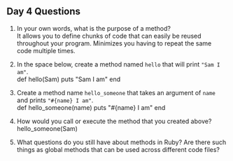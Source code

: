 ## Day 4 Questions

1. In your own words, what is the purpose of a method?  
It allows you to define chunks of code that can easily be reused throughout your program. Minimizes you having to repeat the same code multiple times.

1. In the space below, create a method named `hello` that will print `"Sam I am"`.  
def hello(Sam)
  puts "Sam I am"
end

1. Create a method name `hello_someone` that takes an argument of `name` and prints `"#{name} I am"`.  
def hello_someone(name)
  puts "#{name} I am"
end

1. How would you call or execute the method that you created above?  
hello_someone(Sam)

1. What questions do you still have about methods in Ruby?
Are there such things as global methods that can be used across different code files? 
